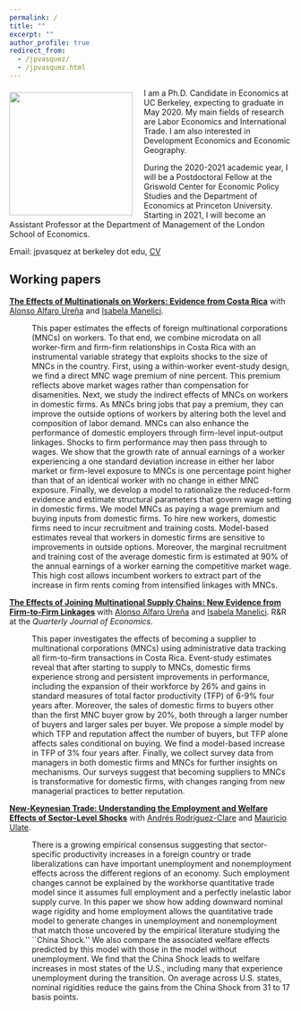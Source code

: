 ```yaml
---
permalink: /
title: ""
excerpt: ""
author_profile: true
redirect_from: 
  - /jpvasquez/
  - /jpvasquez.html
---
```


<img class="img-responsive" style="float: left; margin: 7px 20px 0px 0px;" src="/images/profile.jpg" width="220"> 

I am a Ph.D. Candidate in Economics at UC Berkeley, expecting to graduate in May 2020. My main fields of research are Labor Economics and International Trade. I am also interested in Development Economics and Economic Geography.

During the 2020-2021 academic year, I will be a Postdoctoral Fellow at the Griswold Center for Economic Policy Studies and the Department of Economics at Princeton University. Starting in 2021, I will become an Assistant Professor at the Department of Management of the London School of Economics.

Email: jpvasquez at berkeley dot edu,   [CV](/files/CV_Jose_Vasquez.pdf)    

## Working papers

[**The Effects of Multinationals on Workers: Evidence from Costa Rica**](/files/jmp.pdf) with [Alonso Alfaro Ureña](https://sites.google.com/view/alfarourena) and [Isabela Manelici](https://www.isabelamanelici.com/). 
<dl><dd> This paper estimates the effects of foreign multinational corporations (MNCs) on workers. To that end, we combine microdata on all worker-firm and firm-firm relationships in Costa Rica with an instrumental variable strategy that exploits shocks to the size of MNCs in the country. First, using a within-worker event-study design, we find a direct MNC wage premium of nine percent. This premium reflects above market wages rather than compensation for disamenities. Next, we study the indirect effects of MNCs on workers in domestic firms. As MNCs bring jobs that pay a premium, they can improve the outside options of workers by altering both the level and composition of labor demand. MNCs can also enhance the performance of domestic employers through firm-level input-output linkages. Shocks to firm performance may then pass through to wages. We show that the growth rate of annual earnings of a worker experiencing a one standard deviation increase in either her labor market or firm-level exposure to MNCs is one percentage point higher than that of an identical worker with no change in either MNC exposure. Finally, we develop a model to rationalize the reduced-form evidence and estimate structural parameters that govern wage setting in domestic firms. We model MNCs as paying a wage premium and buying inputs from domestic firms. To hire new workers, domestic firms need to incur recruitment and training costs. Model-based estimates reveal that workers in domestic firms are sensitive to improvements in outside options. Moreover, the marginal recruitment and training cost of the average domestic firm is estimated at 90% of the annual earnings of a worker earning the competitive market wage. This high cost allows incumbent workers to extract part of the increase in firm rents coming from intensified linkages with MNCs.</dd></dl>

[**The Effects of Joining Multinational Supply Chains: New Evidence from Firm-to-Firm Linkages**](/files/amv1.pdf) with [Alonso Alfaro Ureña](https://sites.google.com/view/alfarourena) and [Isabela Manelici](https://www.isabelamanelici.com/). R&R at the *Quarterly Journal of Economics*.    
<dl><dd> This paper investigates the effects of becoming a supplier to multinational corporations (MNCs) using administrative data tracking all firm-to-firm transactions in Costa Rica. Event-study estimates reveal that after starting to supply to MNCs, domestic firms experience strong and persistent improvements in performance, including the expansion of their workforce by 26% and gains in standard measures of total factor productivity (TFP) of 6-9% four years after. Moreover, the sales of domestic firms to buyers other than the first MNC buyer grow by 20%, both through a larger number of buyers and larger sales per buyer. We propose a simple model by which TFP and reputation affect the number of buyers, but TFP alone affects sales conditional on buying. We find a model-based increase in TFP of 3% four years after. Finally, we collect survey data from managers in both domestic firms and MNCs for further insights on mechanisms. Our surveys suggest that becoming suppliers to MNCs is transformative for domestic firms, with changes ranging from new managerial practices to better reputation. </dd></dl>

[**New-Keynesian Trade: Understanding the Employment and Welfare Effects of Sector-Level Shocks**](/files/nk_trade.pdf) with [Andrés Rodríguez-Clare](https://eml.berkeley.edu/~arodeml/) and [Mauricio Ulate](https://www.mauricioulate.com/). 

<dl><dd> There is a growing empirical consensus suggesting that sector-specific productivity increases in a foreign country or trade liberalizations can have important unemployment and nonemployment effects across the different regions of an economy.  Such employment changes cannot be explained by the workhorse quantitative trade model since it assumes full employment and a perfectly inelastic labor supply curve. In this paper we show how adding downward nominal wage rigidity and home employment allows the quantitative trade model to generate changes in unemployment and nonemployment that match those uncovered by the empirical literature studying the ``China Shock.'' We also compare the associated welfare effects predicted by this model with those in the model without unemployment. We find that the China Shock leads to welfare increases in most states of the U.S., including many that experience unemployment during the transition. On average across U.S. states, nominal rigidities reduce the gains from the China Shock from 31 to 17 basis points. </dd></dl>

